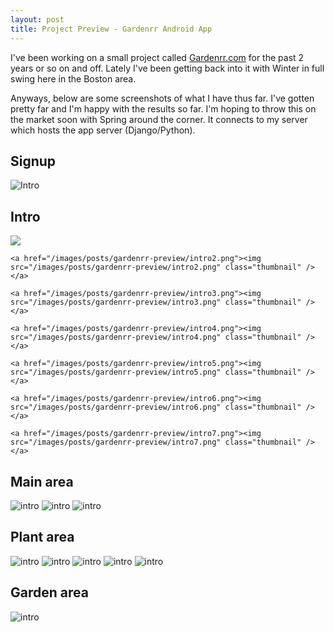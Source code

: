 ```yaml
---
layout: post
title: Project Preview - Gardenrr Android App
---
```


I've been working on a small project called [Gardenrr.com](http://gardenrr.com) for the past 2 years or so on and off. Lately I've been getting back into it with Winter in full swing here in the Boston area.

Anyways, below are some screenshots of what I have thus far. I've gotten pretty far and I'm happy with the results so far. I'm hoping to throw this on the market soon with Spring around the corner. It connects to my server which hosts the app server (Django/Python).

## Signup

![Intro](/images/posts/gardenrr-preview/login.png)


## Intro

<div class="clearfix">
    <a href="/images/posts/gardenrr-preview/intro1.png"><img src="/images/posts/gardenrr-preview/intro1.png" class="thumbnail" /></a>

    <a href="/images/posts/gardenrr-preview/intro2.png"><img src="/images/posts/gardenrr-preview/intro2.png" class="thumbnail" /></a>

    <a href="/images/posts/gardenrr-preview/intro3.png"><img src="/images/posts/gardenrr-preview/intro3.png" class="thumbnail" /></a>

    <a href="/images/posts/gardenrr-preview/intro4.png"><img src="/images/posts/gardenrr-preview/intro4.png" class="thumbnail" /></a>

    <a href="/images/posts/gardenrr-preview/intro5.png"><img src="/images/posts/gardenrr-preview/intro5.png" class="thumbnail" /></a>

    <a href="/images/posts/gardenrr-preview/intro6.png"><img src="/images/posts/gardenrr-preview/intro6.png" class="thumbnail" /></a>

    <a href="/images/posts/gardenrr-preview/intro7.png"><img src="/images/posts/gardenrr-preview/intro7.png" class="thumbnail" /></a>
</div>

## Main area

![intro](/images/posts/gardenrr-preview/reminders.png)
![intro](/images/posts/gardenrr-preview/plants.png)
![intro](/images/posts/gardenrr-preview/feed.png)

## Plant area

![intro](/images/posts/gardenrr-preview/plant.png)
![intro](/images/posts/gardenrr-preview/harvests.png)
![intro](/images/posts/gardenrr-preview/plant_varieties.png)
![intro](/images/posts/gardenrr-preview/plant_info.png)
![intro](/images/posts/gardenrr-preview/plant_report.png)

## Garden area

![intro](/images/posts/gardenrr-preview/harvests.png)